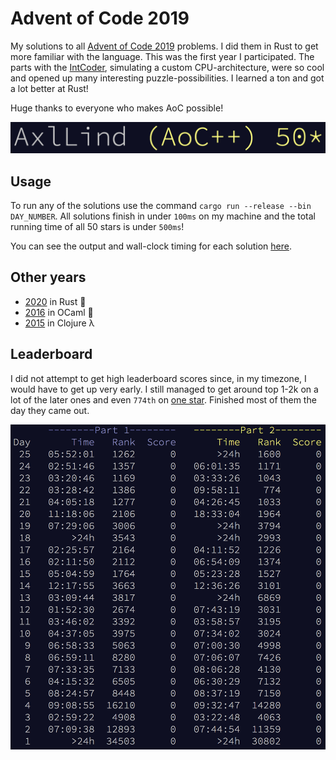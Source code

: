 # Advent of Code 2019
My solutions to all [Advent of Code 2019](https://adventofcode.com/2019) problems. I did them in Rust to get more familiar with the language. This was the first year I participated. The parts with the [IntCoder](./src/intcoder.rs), simulating a custom CPU-architecture, were so cool and opened up many interesting puzzle-possibilities. I learned a ton and got a lot better at Rust!

Huge thanks to everyone who makes AoC possible!

![all stars](./screenshots/all_stars.png)

## Usage
To run any of the solutions use the command `cargo run --release --bin DAY_NUMBER`. All solutions finish in under `100ms` on my machine and the total running time of all 50 stars is under `500ms`!

You can see the output and wall-clock timing for each solution [here](./Output.md).

## Other years
- [2020](https://github.com/AxlLind/AdventOfCode2020/) in Rust 🦀
- [2016](https://github.com/AxlLind/AdventOfCode2016/) in OCaml 🐫
- [2015](https://github.com/AxlLind/AdventOfCode2015/) in Clojure λ

## Leaderboard
I did not attempt to get high leaderboard scores since, in my timezone, I would have to get up very early. I still managed to get around top 1-2k on a lot of the later ones and even `774th` on [one star](./src/bin/22.rs). Finished most of them the day they came out.

![leaderboard](./screenshots/leaderboard.png)
